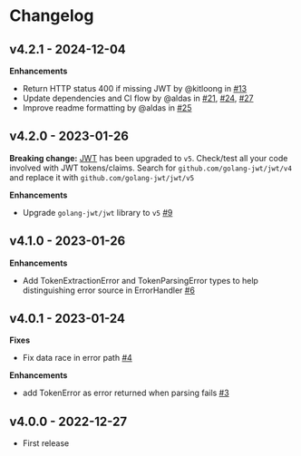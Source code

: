 # Changelog

## v4.2.1 - 2024-12-04

**Enhancements**

* Return HTTP status 400 if missing JWT by @kitloong in [#13](https://github.com/labstack/echo-jwt/pull/13)
* Update dependencies and CI flow by @aldas in [#21](https://github.com/labstack/echo-jwt/pull/21), [#24](https://github.com/labstack/echo-jwt/pull/24), [#27](https://github.com/labstack/echo-jwt/pull/27)
* Improve readme formatting by @aldas in [#25](https://github.com/labstack/echo-jwt/pull/25)


## v4.2.0 - 2023-01-26

**Breaking change:** [JWT](github.com/golang-jwt/jwt) has been upgraded to `v5`. Check/test all your code involved with JWT tokens/claims. Search for `github.com/golang-jwt/jwt/v4` 
and replace it with `github.com/golang-jwt/jwt/v5`

**Enhancements**

* Upgrade `golang-jwt/jwt` library to `v5` [#9](https://github.com/labstack/echo-jwt/pull/9)


## v4.1.0 - 2023-01-26

**Enhancements**

* Add TokenExtractionError and TokenParsingError types to help distinguishing error source in ErrorHandler [#6](https://github.com/labstack/echo-jwt/pull/6)


## v4.0.1 - 2023-01-24

**Fixes**

* Fix data race in error path [#4](https://github.com/labstack/echo-jwt/pull/4)


**Enhancements**

* add TokenError as error returned when parsing fails [#3](https://github.com/labstack/echo-jwt/pull/3)


## v4.0.0 - 2022-12-27

* First release
